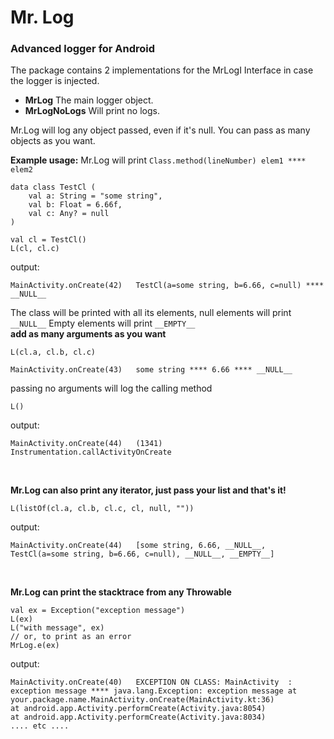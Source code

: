 # Mr. Log
### Advanced logger for Android
The package contains 2 implementations for the MrLogI Interface in case the logger is injected.
- **MrLog** The main logger object.
- **MrLogNoLogs** Will print no logs.

Mr.Log will log any object passed, even if it's null.
You can pass as many objects as you want.

**Example usage:**
Mr.Log will print `Class.method(lineNumber)	elem1 **** elem2`
```
data class TestCl (
	val a: String = "some string",
	val b: Float = 6.66f,
	val c: Any? = null
)

val cl = TestCl()
L(cl, cl.c)
```
output:
```
MainActivity.onCreate(42)	TestCl(a=some string, b=6.66, c=null) **** __NULL__
```
The class will be printed with all its elements, null elements will print `__NULL__`
Empty elements will print `__EMPTY__`
<br>
**add as many arguments as you want**
```
L(cl.a, cl.b, cl.c)
```
```
MainActivity.onCreate(43)	some string **** 6.66 **** __NULL__
```
passing no arguments will log the calling method

```
L()
```
output:
```
MainActivity.onCreate(44)	(1341) Instrumentation.callActivityOnCreate
```
<br>

**Mr.Log can also print any iterator, just pass your list and that's it!**
```
L(listOf(cl.a, cl.b, cl.c, cl, null, ""))
```
output:
```
MainActivity.onCreate(44)	[some string, 6.66, __NULL__, TestCl(a=some string, b=6.66, c=null), __NULL__, __EMPTY__]
```
<br>

**Mr.Log can print the stacktrace from any Throwable**
```
val ex = Exception("exception message")
L(ex)
L("with message", ex)
// or, to print as an error
MrLog.e(ex)
```
output:
```
MainActivity.onCreate(40)	EXCEPTION ON CLASS: MainActivity  : exception message **** java.lang.Exception: exception message at your.package.name.MainActivity.onCreate(MainActivity.kt:36)
at android.app.Activity.performCreate(Activity.java:8054)
at android.app.Activity.performCreate(Activity.java:8034)
.... etc ....																										
```
